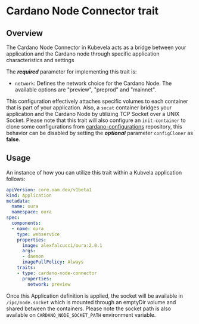 # Cardano Node Connector trait

## Overview

The Cardano Node Connector in Kubevela acts as a bridge between your application and the Cardano node through specific application characteristics and settings

The ***required*** parameter for implementing this trait is:
 - `network`: Defines the network choice for the Cardano Node. The available options are "preview", "preprod" and "mainnet".

This configuration effectively attaches specific volumes to each container that is part of your application. Also, a `socat` container bridges your application and the Cardano Node by utilizing TCP Socket over a UNIX Socket. Please note that this trait will also configure an `init-container` to clone some configurations from [cardano-configurations](https://github.com/input-output-hk/cardano-configurations) repository, this behavior can be disabled by setting the ***optional*** parameter `configCloner` as **false**.

## Usage

An instance of how you can utilize this trait within a Kubvela application follows:

```yaml
apiVersion: core.oam.dev/v1beta1
kind: Application
metadata:
  name: oura
  namespace: oura
spec:
  components:
  - name: oura
    type: webservice
    properties:
      image: alexfalcucci/oura:2.0.1
      args:
      - daemon
      imagePullPolicy: Always
    traits:
    - type: cardano-node-connector
      properties:
        network: preview
```

Once this Application definition is applied, the socket will be available in `/ipc/node.socket` which is mounted through an emptyDir volume and shared between the containers. Please note the socket path is also available on `CARDANO_NODE_SOCKET_PATH` environment variable.


